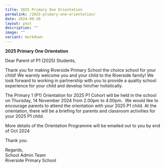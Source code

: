 ```yaml
---
title: 2025 Primary One Orientation
permalink: /2025-primary-one-orientation/
date: 2024-09-20
layout: post
description: ""
image: ""
variant: markdown
---
```

**2025 Primary One Orientation**

Dear Parent of P1 (2025) Students,

Thank you for making Riverside Primary School the choice school for your child! We warmly welcome you and your child to the Riverside family! We look forward to working in partnership with you to provide a quality school experience for your child and develop him/her holistically.

The Primary 1 (P1) Orientation for 2025 P1 Cohort will be held in the school on Thursday, 14 November 2024 from 2.00pm to 4.00pm.&nbsp; We would like to encourage parents to attend the orientation with your 2025 P1 child. At the orientation, there will be a briefing for parents and classroom activities for your 2025 P1 child.&nbsp;&nbsp;

More details of the Orientation Programme will be emailed out to you by end of Oct 2024

Thank you.

Regards,
<br>School Admin Team
<br>Riverside Primary School